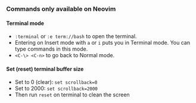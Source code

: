 ---
---

### Commands only available on Neovim

#### Terminal mode

- `:terminal` or `:e term://bash` to open the terminal.
- Entering on Insert mode with `a` or `i` puts you in Terminal mode. You can type commands in this mode.
- `<C-\> <C-n>` to go back to Normal mode.

#### Set (reset) terminal buffer size

- Set to 0 (clear): `set scrollback=0`
- Set to 2000: `set scrollback=2000`
- Then run `reset` on terminal to clean the screen
